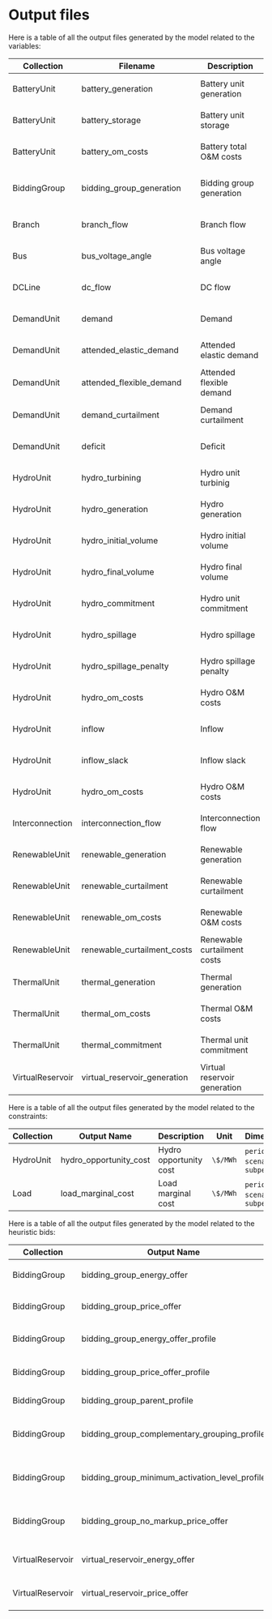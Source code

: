 # **Output files**

Here is a table of all the output files generated by the model related to the variables:

| **Collection**     | **Filename**                 | **Description**                           | **Variable**               | **Unit**   | **Dimensions**                                   |
| -------------- | ------------------------ | ------------------------------------- | ---------------------- | ------ | -------------------------------------------- |
| BatteryUnit    | battery\_generation       | Battery unit generation               | $g^B_{j, \tau}$        | $GWh$  | `period`, `scenario`, `subperiod`            |
| BatteryUnit    | battery\_storage          | Battery unit storage                  |  $s^B_{j, \tau}$       | $GWh$  | `period`, `scenario`, `subperiod`            |
| BatteryUnit    | battery\_om\_costs         | Battery total O&M costs               |                        | ``\$``     | `period`, `scenario`, `subperiod`            |
| BiddingGroup   | bidding\_group\_generation | Bidding group generation              | $q_{i, n, \tau, k}$    | $GWh$ | `period`, `scenario`, `subperiod`, `bid\_segment` |
| Branch         | branch\_flow              | Branch flow                           | $f_{j, \tau}$          | $MW$     | `period`, `scenario`, `subperiod`            |
| Bus            | bus\_voltage\_angle        | Bus voltage angle                     | $\theta_{n, \tau}$ | $rad$  | `period`, `scenario`, `subperiod`            |
| DCLine         | dc\_flow                  | DC flow                               | $f_{j, \tau}$  | $MW$     | `period`, `scenario`, `subperiod`            |
| DemandUnit     | demand                   | Demand                                | $D_{j, \tau}(\omega)$    | $GWh$  | `period`, `scenario`, `subperiod`            |
| DemandUnit     | attended\_elastic\_demand  | Attended elastic demand               | $d^E_{j, \tau}$  | $GWh$  | `period`, `scenario`, `subperiod`            |
| DemandUnit     | attended\_flexible\_demand | Attended flexible demand              | $d^F_{j, \tau}$  | $GWh$  | `period`, `scenario`, `subperiod`            |
| DemandUnit     | demand\_curtailment       | Demand curtailment                    | $\delta^F_{j, \tau}$  | $GWh$  | `period`, `scenario`, `subperiod`            |
| DemandUnit     | deficit                  | Deficit                               | $\delta_{j, \tau}$    | $GWh$  | `period`, `scenario`, `subperiod`            |
| HydroUnit      | hydro\_turbining          | Hydro unit turbinig                   | $u_{j, \tau}$  | $m^3/s$ | `period`, `scenario`, `subperiod`            |
| HydroUnit      | hydro\_generation         | Hydro generation                      | $g^H_{j, \tau}$  | $GWh$  | `period`, `scenario`, `subperiod`            |
| HydroUnit      | hydro\_initial\_volume     | Hydro initial volume                  | $v^{S_{in}}_j$  | $hm^3$ | `period`, `scenario`, `subperiod`            |
| HydroUnit      | hydro\_final\_volume       | Hydro final volume                    | $v^{S_{out}}_j$  | $hm^3$ | `period`, `scenario`, `subperiod`            |
| HydroUnit      | hydro\_commitment         | Hydro unit commitment                 | $x^H_{j, \tau}$  | -      | `period`, `scenario`, `subperiod`            |
| HydroUnit      | hydro\_spillage           | Hydro spillage                        | $z_{j, \tau}$  | $m^3/s$ | `period`, `scenario`, `subperiod`            |
| HydroUnit      | hydro\_spillage\_penalty   | Hydro spillage penalty                |                  | ``\$``     | `period`, `scenario`, `subperiod`            |
| HydroUnit      | hydro\_om\_costs           | Hydro O&M costs                       |                  | ``\$``     | `period`, `scenario`, `subperiod`            |
| HydroUnit      | inflow                   | Inflow                                | $a_{j, \tau}$    | $m^3/s$ | `period`, `scenario`, `subperiod`            |
| HydroUnit      | inflow\_slack             | Inflow slack                          | $a^S_{j, \tau}$    | $m^3/s$ | `period`, `scenario`, `subperiod`            |
| HydroUnit      | hydro\_om\_costs           | Hydro O&M costs                       |  | ``\$``     | `period`, `scenario`, `subperiod`            |
| Interconnection| interconnection\_flow     | Interconnection flow                  |    | MW     | `period`, `scenario`, `subperiod`            |
| RenewableUnit  | renewable\_generation     | Renewable generation                  | $g^R_{j, \tau}$  | $GWh$  | `period`, `scenario`, `subperiod`            |
| RenewableUnit  | renewable\_curtailment    | Renewable curtailment                 | $z^r_{j, \tau}$  | $GWh$  | `period`, `scenario`, `subperiod`            |
| RenewableUnit  | renewable\_om\_costs       | Renewable O&M costs                   |  | ``\$``     | `period`, `scenario`, `subperiod`            |
| RenewableUnit  | renewable\_curtailment\_costs| Renewable curtailment costs          |  | ``\$``     | `period`, `scenario`, `subperiod`            |
| ThermalUnit    | thermal\_generation       | Thermal generation                    | $g^T_{j, \tau}$  | $GWh$  | `period`, `scenario`, `subperiod`            |
| ThermalUnit    | thermal\_om\_costs         | Thermal O&M costs                     |   |      | `period`, `scenario`, `subperiod`            |
| ThermalUnit    | thermal\_commitment       | Thermal unit commitment               | $x^T_{j, \tau}$  | -      | `period`, `scenario`, `subperiod`            |
| VirtualReservoir| virtual\_reservoir\_generation| Virtual reservoir generation         | $q^{VR}_{r, i, k}$| $GWh$  | `period`, `scenario`, `bid\_segment`          |

Here is a table of all the output files generated by the model related to the constraints:

| Collection     | Output Name                         | Description                          | Unit   | Dimensions                                   |
| -------------- | ----------------------------------- | ------------------------------------ | ------ | -------------------------------------------- |
| HydroUnit      | hydro\_opportunity\_cost              | Hydro opportunity cost               | ``\$/MWh`` | `period`, `scenario`, `subperiod`            |
| Load           | load\_marginal\_cost                  | Load marginal cost                   | ``\$/MWh`` | `period`, `scenario`, `subperiod`            |

Here is a table of all the output files generated by the model related to the heuristic bids:

| **Collection**     | **Output Name**                                   | **Description**                                     | **Parameter**                      | **Unit**   | **Dimensions**                                      |
| -------------- | --------------------------------------------- | ----------------------------------------------- | ------------------------------ | ------ | ----------------------------------------------- |
| BiddingGroup   | bidding\_group\_energy\_offer                    | Bidding group quantity offer                    | $Q_{i, n, \tau, k}(\omega)$        | $GWh$    | `period`, `scenario`, `subperiod`, `bid\_segment`  |
| BiddingGroup   | bidding\_group\_price\_offer                     | Bidding group price offer                       | $P_{i, n, \tau, k}(\omega)$        | ``\$/MWh`` | `period`, `scenario`, `subperiod`, `bid\_segment`  |
| BiddingGroup   | bidding\_group\_energy\_offer\_profile            | Bidding group quantity offer for profile bids   | $Q^M_{i, n, \tau, k}(\omega)$        | $GWh$    | `period`, `scenario`, `subperiod`, `profile`      |
| BiddingGroup   | bidding\_group\_price\_offer\_profile             | Bidding group price offer for profile bids      | $P^M_{i, n, k}(\omega)$        | ``\$/MWh`` | `period`, `scenario`, `subperiod`, `profile`      |
| BiddingGroup   | bidding\_group\_parent\_profile                  | Bidding group parent profile                    | $\mathcal{p}(k)$        |        | `period`, `profile`                             |
| BiddingGroup   | bidding\_group\_complementary\_grouping\_profile    | Bidding group complementary grouping profile    | $\mathcal{K}_m(i)$        |        | `period`, `profile`, `complementary\_group`        |
| BiddingGroup   | bidding\_group\_minimum\_activation\_level\_profile  | Bidding group minimum activation level profile  | $X_{i, k}(\omega)$        |        | `period`, `scenario`, `profile`                 |
| BiddingGroup   | bidding\_group\_no\_markup\_price\_offer           | Bidding group price offer without markup on agents |         | ``\$/MWh`` | `period`, `scenario`, `subperiod`, `bid\_segment`  |
| VirtualReservoir| virtual\_reservoir\_energy\_offer                 | Virtual reservoir energy offer                  | $Q^{VR}_{r, i, k}(\omega)$  | $GWh$   | `period`, `scenario`, `bid\_segment`             |
| VirtualReservoir| virtual\_reservoir\_price\_offer                  | Virtual reservoir price offer                   | $P^{VR}_{r, i, k}(\omega)$       | ``\$/MWh`` | `period`, `scenario`, `bid\_segment`             |